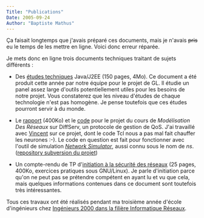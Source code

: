 ```yaml
---
Title: "Publications"
Date: 2005-09-24
Author: "Baptiste Mathus"
---
```




Ça faisait longtemps que j'avais préparé ces documents, mais je n'avais
~~pris~~ eu le temps de les mettre en ligne. Voici donc erreur réparée.

Je mets donc en ligne trois documents techniques traitant de sujets
différents :

-   Des [études
    techniques](http://batmat.net/docs/Etudes-Techniques-Chronos.pdf)
    Java/J2EE (150 pages, 4Mo). Ce document a été produit cette année
    par notre équipe pour le projet de GL. Il étudie un panel assez
    large d'outils potentiellement utiles pour les besoins de notre
    projet. Vous constaterez que les niveau d'études de chaque
    technologie n'est pas homogène. Je pense toutefois que ces études
    pourront servir à du monde.

-   Le [rapport](http://batmat.net/docs/DiffServ/rapport-diffserv.pdf)
    (400Ko) et le
    [code](http://batmat.net/docs/DiffServ/code-DiffServ.tar.gz) pour le
    projet du cours de *Modélisation Des Réseaux* sur DiffServ, un
    protocole de gestion de QoS. J'ai travaillé avec
    [Vincent](http://genezys.net) sur ce projet, dont le code Tcl nous a
    pas mal fait chauffer les neurones :-). Le code en question est fait
    pour fonctionner avec l'outil de simulation *[Network
    Simulator](http://www.isi.edu/nsnam/ns/)*, aussi connu sous le nom
    de *ns*. ([repository subversion du
    projet](http://opensvn.csie.org/diffserv2k/))

-   Un compte-rendu de TP d'[initiation à la sécurité des
    réseaux](http://batmat.net/docs/secu-rezo.pdf) (25 pages, 400Ko,
    exercices pratiques sous GNU/Linux). Je parle d'initiation parce
    qu'on ne peut pas se prétendre compétent en ayant lu et vu que cela,
    mais quelques informations contenues dans ce document sont toutefois
    très intéressantes.

Tous ces travaux ont été réalisés pendant ma troisième année d'école
d'ingénieurs chez [Ingénieurs 2000 dans la filière Informatique
Réseaux](http://www.avenir.asso.fr "Site de promotion de la filière IR au sein de l'école ingénieurs2000").

